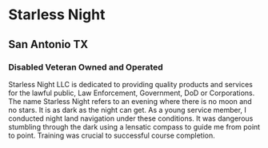 # Starless Night
## San Antonio TX

### Disabled Veteran Owned and Operated

Starless Night LLC is dedicated to providing quality products and services for the lawful public, Law Enforcement, Government, DoD or Corporations. The name Starless Night refers to an evening where there is no moon and no stars. It is as dark as the night can get. As a young service member, I conducted night land navigation under these conditions. It was dangerous stumbling through the dark using a lensatic compass to guide me from point to point. Training was crucial to successful course completion.


